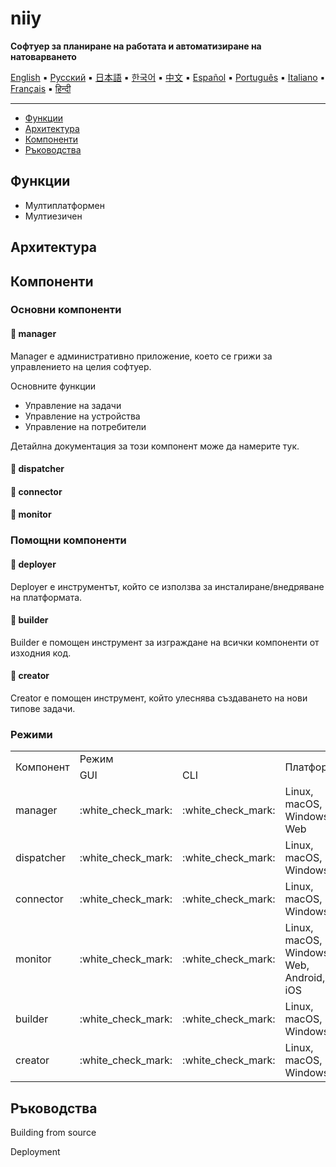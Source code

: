 # niiy
 
**Софтуер за планиране на работата и автоматизиране на натоварването**

[English](../../README.md) ▪ [Русский](docs/introduction/README_ru.md) ▪ [日本語](docs/introduction/README_jp.md) ▪ [한국어](docs/introduction/README_ko.md)
 ▪ [中文](docs/introduction/README_ja.md) ▪ [Español](docs/introduction/README_es.md) ▪ [Português](docs/introduction/README_pt.md) ▪ [Italiano](docs/introduction/README_it.md)
 ▪ [Français](docs/introduction/README_fr.md) ▪ [हिन्दी](docs/introduction/README_hi.md)

---

* [Функции](#функции)
* [Архитектура](#архитектура)
* [Компоненти](#компоненти)
* [Ръководства](#ръководства)

## Функции

- Мултиплатформен
- Мултиезичен

## Архитектура

## Компоненти

### Основни компоненти

#### :small_blue_diamond: manager

Manager е административно приложение, което се грижи за управлението на целия софтуер. 

Основните функции

- Управление на задачи
- Управление на устройства
- Управление на потребители

Детайлна документация за този компонент може да намерите тук.

#### :small_blue_diamond: dispatcher

#### :small_blue_diamond: connector

#### :small_blue_diamond: monitor

### Помощни компоненти

#### :small_blue_diamond: deployer

Deployer е инструментът, който се използва за инсталиране/внедряване на платформата.

#### :small_blue_diamond: builder

Builder е помощен инструмент за изграждане на всички компоненти от изходния код.

#### :small_blue_diamond: creator

Creator е помощен инструмент, който улеснява създаването на нови типове задачи.

### Режими
<table>
  <tr>
    <td rowspan="2">Компонент</td>
    <td colspan="2">Режим</td>
    <td rowspan="2">Платформи</td>
  </tr>
  <tr>
    <td>GUI</td>
    <td>CLI</td>
  </tr>
    <tr>
      <td>manager</td>
      <td>:white_check_mark:</td>
            <td>:white_check_mark:</td>
                        <td>Linux, macOS, Windows, Web</td>
    </tr>
        <tr>
          <td>dispatcher</td>
          <td>:white_check_mark:</td>
                <td>:white_check_mark:</td>
                           <td>Linux, macOS, Windows</td>
        </tr>
            <tr>
              <td>connector</td>
              <td>:white_check_mark:</td>
                    <td>:white_check_mark:</td>
                                           <td>Linux, macOS, Windows</td>
            </tr>
                <tr>
                  <td>monitor</td>
                  <td>:white_check_mark:</td>
                        <td>:white_check_mark:</td>
                            <td>Linux, macOS, Windows, Web, Android, iOS</td>
                </tr>
                    <tr>
                      <td>builder</td>
                      <td>:white_check_mark:</td>
                            <td>:white_check_mark:</td>
                                <td>Linux, macOS, Windows</td>
                    </tr>
                              <tr>
                                          <td>creator</td>
                                          <td>:white_check_mark:</td>
                                                <td>:white_check_mark:</td>
                                                    <td>Linux, macOS, Windows</td>
                                        </tr>
</table>
 
## Ръководства

Building from source

Deployment

